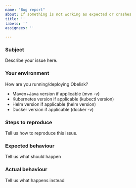 ```yaml
---
name: "Bug report"
about: If something is not working as expected or crashes
title: ''
labels: ''
assignees: ''

---
```


### Subject

Describe your issue here.

### Your environment

How are you running/deploying Obelisk?

* Maven+Java version if applicable (mvn -v)
* Kubernetes version if applicable (kubectl version)
* Helm version if applicable (helm version)
* Docker version if applicable (docker -v)

### Steps to reproduce

Tell us how to reproduce this issue.

### Expected behaviour

Tell us what should happen

### Actual behaviour

Tell us what happens instead
